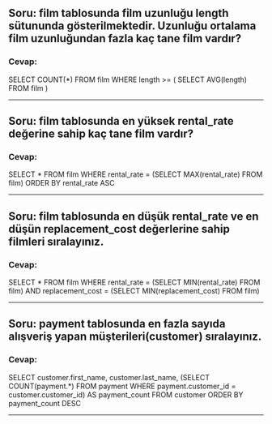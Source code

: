 ## Soru: film tablosunda film uzunluğu length sütununda gösterilmektedir. Uzunluğu ortalama film uzunluğundan fazla kaç tane film vardır?
### Cevap: 
SELECT COUNT(*) FROM film
WHERE length  >= (
	SELECT AVG(length) FROM film
)
<hr/>

## Soru: film tablosunda en yüksek rental_rate değerine sahip kaç tane film vardır?
### Cevap: 
SELECT * FROM film
WHERE rental_rate = (SELECT MAX(rental_rate) FROM film) ORDER BY rental_rate ASC
<hr/>

## Soru: film tablosunda en düşük rental_rate ve en düşün replacement_cost değerlerine sahip filmleri sıralayınız.
### Cevap: 
SELECT * FROM film
WHERE rental_rate = (SELECT MIN(rental_rate) FROM film) AND replacement_cost = (SELECT MIN(replacement_cost) FROM film) 
<hr/>

## Soru: payment tablosunda en fazla sayıda alışveriş yapan müşterileri(customer) sıralayınız.
### Cevap: 
SELECT customer.first_name, customer.last_name, (SELECT COUNT(payment.*) FROM payment WHERE payment.customer_id = customer.customer_id) AS payment_count
FROM customer
ORDER BY payment_count DESC
<hr/>